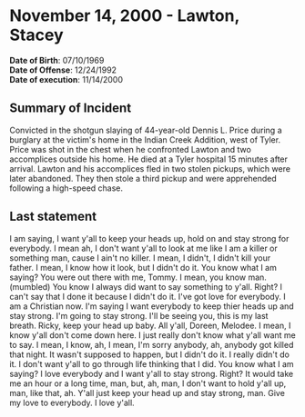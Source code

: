 # November 14, 2000 - Lawton, Stacey

**Date of Birth**: 07/10/1969<br/>
**Date of Offense**: 12/24/1992<br/>
**Date of execution**: 11/14/2000<br/>

## Summary of Incident
Convicted in the shotgun slaying of 44-year-old Dennis L. Price during a burglary at the victim's home in the Indian Creek Addition, west of Tyler. Price was shot in the chest when he confronted Lawton and two accomplices outside his home. He died at a Tyler hospital 15 minutes after arrival. Lawton and his accomplices fled in two stolen pickups, which were later abandoned. They then stole a third pickup and were apprehended following a high-speed chase.

## Last statement
I am saying, I want y'all to keep your heads up, hold on and stay strong for everybody. I mean ah, I don't want y'all to look at me like I am a killer or something man, cause I ain't no killer. I mean, I didn't, I didn't kill your father. I mean, I know how it look, but I didn't do it. You know what I am saying? You were out there with me, Tommy. I mean, you know man. (mumbled) You know I always did want to say something to y'all. Right? I can't say that I done it because I didn't do it. I've got love for everybody. I am a Christian now. I'm saying I want everybody to keep thier heads up and stay strong. I'm going to stay strong. I'll be seeing you, this is my last breath. Ricky, keep your head up baby. All y'all, Doreen, Melodee. I mean, I know y'all don't come down here. I just really don't know what y'all want me to say. I mean, I know, ah, I mean, I'm sorry anybody, ah, anybody got killed that night. It wasn't supposed to happen, but I didn't do it. I really didn't do it. I don't want y'all to go through life thinking that I did. You know what I am saying? I love everybody and I want y'all to stay strong. Right? It would take me an hour or a long time, man, but, ah, man, I don't want to hold y'all up, man, like that, ah. Y'all just keep your head up and stay strong, man. Give my love to everybody. I love y'all.
